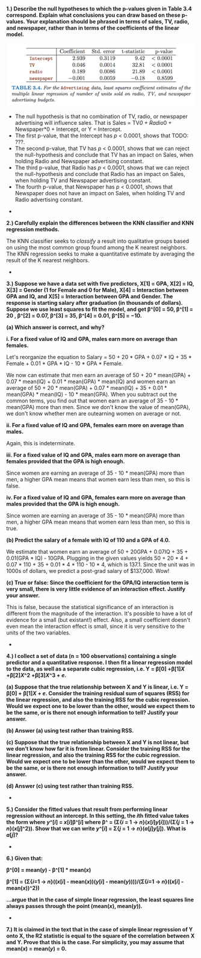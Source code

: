 **1.) Describe the null hypotheses to which the p-values given in Table 3.4 correspond. Explain what conclusions you can draw based on these p-values. Your explanation should be phrased in terms of sales, TV, radio, and newspaper, rather than in terms of the coefficients of the linear model.**

![](../images/table-3-4.png)


* The null hypothesis is that no combination of TV, radio, or newspaper advertising will influence sales.  That is Sales = TV*0 + Radio*0 + Newspaper*0 + Intercept, or Y = Intercept.
* The first p-value, that the Intercept has *p* < 0.0001, shows that TODO: ???.
* The second p-value, that TV has *p* < 0.0001, shows that we can reject the null-hypothesis and conclude that TV has an impact on Sales, when holding Radio and Newspaper advertising constant.
* The third p-value, that Radio has *p* < 0.0001, shows that we can reject the null-hypothesis and conclude that Radio has an impact on Sales, when holding TV and Newspaper advertising constant.
* The fourth p-value, that Newspaper has *p* < 0.0001, shows that Newspaper does not have an impact on Sales, when holding TV and Radio advertising constant.

-


**2.) Carefully explain the differences between the KNN classifier and KNN regression methods.**

The KNN classifier seeks to *classify* a result into qualitative groups based on using the most common group found among the K nearest neighbors.  The KNN regression seeks to make a quantitative estimate by averaging the result of the K nearest neighbors.

-


**3.) Suppose we have a data set with five predictors, X[1] = GPA, X[2] = IQ, X[3] = Gender (1 for Female and 0 for Male), X[4] = Interaction between GPA and IQ, and X[5] = Interaction between GPA and Gender. The response is starting salary after graduation (in thousands of dollars). Suppose we use least squares to fit the model, and get β^[0] = 50, β^[1] = 20 , β^[2] = 0.07, β^[3] = 35, β^[4] = 0.01, β^[5] = −10.**

**(a) Which answer is correct, and why?**

**i. For a fixed value of IQ and GPA, males earn more on average than females.**

Let's reorganize the equation to Salary = 50 + 20 * GPA + 0.07 * IQ + 35 * Female + 0.01 * GPA * IQ - 10 * GPA * Female.

We now can estimate that men earn an average of 50 + 20 * mean(GPA) + 0.07 * mean(IQ) + 0.01 * mean(GPA) * mean(IQ) and women earn an average of 50 + 20 * mean(GPA) + 0.07 * mean(IQ) + 35 + 0.01 * mean(GPA) * mean(IQ) - 10 * mean(GPA).  When you subtract out the common terms, you find out that women earn an average of 35 - 10 * mean(GPA) more than men.  Since we don't know the value of mean(GPA), we don't know whether men are outearning women on average or not.

**ii. For a fixed value of IQ and GPA, females earn more on average than males.**

Again, this is indeterminate.

**iii. For a fixed value of IQ and GPA, males earn more on average than females provided that the GPA is high enough.**

Since women are earning an average of 35 - 10 * mean(GPA) more than men, a higher GPA mean means that women earn less than men, so this is false.

**iv. For a fixed value of IQ and GPA, females earn more on average than males provided that the GPA is high enough.**

Since women are earning an average of 35 - 10 * mean(GPA) more than men, a higher GPA mean means that women earn less than men, so this is true.

**(b) Predict the salary of a female with IQ of 110 and a GPA of 4.0.**

We estimate that women earn an average of 50 + 20GPA + 0.07IQ + 35 + 0.01(GPA * IQ) - 10GPA.  Plugging in the given values yields 50 + 20 * 4 + 0.07 * 110 + 35 + 0.01 * 4 * 110 - 10 * 4, which is 137.1.  Since the unit was in 1000s of dollars, we predict a post-grad salary of $137,000.  Wow!

**(c) True or false: Since the coefficient for the GPA/IQ interaction term is very small, there is very little evidence of an interaction effect. Justify your answer.**

This is false, because the statistical significance of an interaction is different from the magnitude of the interaction.  It's possible to have a lot of evidence for a small (but existant!) effect.  Also, a small coefficient doesn't even mean the interaction effect is small, since it is very sensitive to the units of the two variables.

-


**4.) I collect a set of data (n = 100 observations) containing a single predictor and a quantitative response. I then fit a linear regression model to the data, as well as a separate cubic regression, i.e. Y = β[0] +β[1]*X* +β[2]*X*^2 +β[3]*X*^3 + *e*.**

**(a) Suppose that the true relationship between X and Y is linear, i.e. Y = β[0] + β[1]*X* + *e*. Consider the training residual sum of squares (RSS) for the linear regression, and also the training RSS for the cubic regression. Would we expect one to be lower than the other, would we expect them to be the same, or is there not enough information to tell? Justify your answer.**

**(b) Answer (a) using test rather than training RSS.**

**(c) Suppose that the true relationship between X and Y is not linear, but we don’t know how far it is from linear. Consider the training RSS for the linear regression, and also the training RSS for the cubic regression. Would we expect one to be lower than the other, would we expect them to be the same, or is there not enough information to tell? Justify your answer.**

**(d) Answer (c) using test rather than training RSS.**

-


**5.) Consider the fitted values that result from performing linear regression without an intercept. In this setting, the *i*th fitted value takes the form where *y*^[*i*] = *x*[*i*]β^[*i*] where β^ = (Σ{*i* = 1 -> *n*}(*x*[*i*]*y*[*i*]))/(Σ{*j* = 1 -> *n*}(*x*[*j*]^2)).  Show that we can write *y*^[*i*] = Σ{*j* = 1 -> *n*}(*a*[*j*]*y*[*j*]).  What is *a*[*j*]?**

-


**6.) Given that:**

**β^[0] = mean(*y*) - β^[1] * mean(*x*)**

**β^[1] = (Σ{*i*=1 -> *n*}((*x*[*i*] - mean(*x*))(*y*[*i*] - mean(*y*))))/(Σ{*i*=1 -> *n*}((*x*[*i*] - mean(*x*))^2))**

**...argue that in the case of simple linear regression, the least squares line always passes through the point (mean(*x*), mean(*y*)).**

-


**7.) It is claimed in the text that in the case of simple linear regression of Y onto X, the R2 statistic is equal to the square of the correlation between X and Y. Prove that this is the case. For simplicity, you may assume that mean(*x*) = mean(*y*) = 0.**


